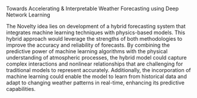 Towards Accelerating & Interpretable Weather Forecasting using Deep Network Learning

The Novelty idea lies on development of a hybrid forecasting system that integrates machine learning techniques with physics-based models. This hybrid approach would leverage the strengths of both methodologies to improve the accuracy and reliability of forecasts. By combining the predictive power of machine learning algorithms with the physical understanding of atmospheric processes, the hybrid model could capture complex interactions and nonlinear relationships that are challenging for traditional models to represent accurately. 
Additionally, the incorporation of machine learning could enable the model to learn from historical data and adapt to changing weather patterns in real-time, enhancing its predictive capabilities.


